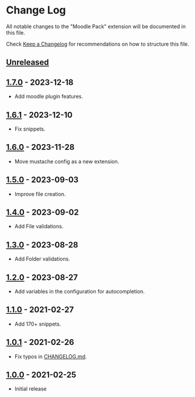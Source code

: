 # Change Log

All notable changes to the "Moodle Pack" extension will be documented in this file.

Check [Keep a Changelog](http://keepachangelog.com/) for recommendations on how to structure this file.

## [Unreleased]

## [1.7.0] - 2023-12-18

- Add moodle plugin features.

## [1.6.1] - 2023-12-10

- Fix snippets.

## [1.6.0] - 2023-11-28

- Move mustache config as a new extension.

## [1.5.0] - 2023-09-03

- Improve file creation.

## [1.4.0] - 2023-09-02

- Add File validations.

## [1.3.0] - 2023-08-28

- Add Folder validations.

## [1.2.0] - 2023-08-27

- Add variables in the configuration for autocompletion.

## [1.1.0] - 2021-02-27

- Add 170+ snippets.

## [1.0.1] - 2021-02-26

- Fix typos in [CHANGELOG.md](./CHANGELOG.md).

## [1.0.0] - 2021-02-25

- Initial release

[unreleased]: https://github.com/ManuelGil/vscode-moodle-snippets/compare/v1.7.0...HEAD
[1.7.0]: https://github.com/ManuelGil/vscode-moodle-snippets/compare/v1.6.1...v1.7.0
[1.6.1]: https://github.com/ManuelGil/vscode-moodle-snippets/compare/v1.6.0...v1.6.1
[1.6.0]: https://github.com/ManuelGil/vscode-moodle-snippets/compare/v1.5.0...v1.6.0
[1.5.0]: https://github.com/ManuelGil/vscode-moodle-snippets/compare/v1.4.0...v1.5.0
[1.4.0]: https://github.com/ManuelGil/vscode-moodle-snippets/compare/v1.3.0...v1.4.0
[1.3.0]: https://github.com/ManuelGil/vscode-moodle-snippets/compare/v1.2.0...v1.3.0
[1.2.0]: https://github.com/ManuelGil/vscode-moodle-snippets/compare/v1.1.0...v1.2.0
[1.1.0]: https://github.com/ManuelGil/vscode-moodle-snippets/compare/v1.0.1...v1.1.0
[1.0.1]: https://github.com/ManuelGil/vscode-moodle-snippets/compare/v1.0.0...v1.0.1
[1.0.0]: https://github.com/ManuelGil/vscode-moodle-snippets/releases/tag/v1.0.0
